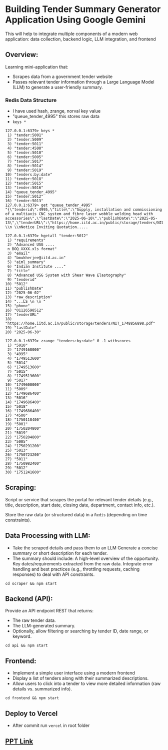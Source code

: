 # Building Tender Summary Generator Application Using Google Gemini
This will help to integrate multiple components of a modern web application: data collection, backend logic, LLM integration, and frontend

## Overview:
Learning mini-application that:
* Scrapes data from a government tender website
* Passes relevant tender information through a Large Language Model (LLM) to generate a user-friendly summary.

### Redis Data Structure

- I have used hash, zrange, norval key value
- "queue_tender_4995" this stores raw data
- `keys *`
```
127.0.0.1:6379> keys *
 1) "tender:5001"
 2) "tender:5009"
 3) "tender:5011"
 4) "tender:4500"
 5) "tender:5010"
 6) "tender:5005"
 7) "tender:5017"
 8) "tender:5014"
 9) "tender:5019"
10) "tenders:by:date"
11) "tender:5018"
12) "tender:5015"
13) "tender:5016"
14) "queue_tender_4995"
15) "tender:5012"
16) "tender:5013"
127.0.0.1:6379> get "queue_tender_4995"
"{\"tenderid\":4995,\"title\":\"Supply, installation and commissioning of a multiaxis CNC system and fibre laser wobble welding head with accessories\",\"lastDate\":\"2025-06-10\",\"publishDate\":\"2025-05-13\",\"tenderURL\":\"https://home.iitd.ac.in/public/storage/tenders/NIQ_1747116967.pdf\",\"raw_description\":\"\\n\\n1 \\n \\nNotice Inviting Quotation.....

127.0.0.1:6379> hgetall "tender:5012"
 1) "requirements"
 2) "Advanced USG ....
 n BOQ_XXXX.xls format"
 3) "email"
 4) "bmukherjee@iitd.ac.in"
 5) "aiml_summary"
 6) "Indian Institute ...."
 7) "title"
 8) "Advanced USG System with Shear Wave Elastography"
 9) "tenderid"
10) "5012"
11) "publishDate"
12) "2025-06-02"
13) "raw_description"
14) "...LS \n \n "
15) "phone"
16) "01126598512"
17) "tenderURL"
18) "https://home.iitd.ac.in/public/storage/tenders/NIT_1748856898.pdf"
19) "lastDate"
20) "2025-06-30"

127.0.0.1:6379> zrange "tenders:by:date" 0 -1 withscores
 1) "5010"
 2) "1749168000"
 3) "4995"
 4) "1749513600"
 5) "5014"
 6) "1749513600"
 7) "5015"
 8) "1749513600"
 9) "5017"
10) "1749600000"
11) "5009"
12) "1749686400"
13) "5016"
14) "1749686400"
15) "5018"
16) "1749686400"
17) "4500"
18) "1750118400"
19) "5001"
20) "1750204800"
21) "5019"
22) "1750204800"
23) "5005"
24) "1750291200"
25) "5013"
26) "1750723200"
27) "5011"
28) "1750982400"
29) "5012"
30) "1751241600"

```

## Scraping:

Script or service that scrapes the portal for relevant tender details (e.g., title,
description, start date, closing date, department, contact info, etc.).

Store the raw data (or structured data) in a `Redis`
(depending on time constraints).

## Data Processing with LLM:

* Take the scraped details and pass them to an LLM
Generate a concise summary or short description for each tender.
* The summary should include:
A high-level overview of the opportunity.
Key dates/requirements extracted from the raw data.
Integrate error handling and best practices (e.g., throttling requests, caching responses) to deal with API constraints.

```
cd scraper && npm start
```
## Backend (API):
Provide an API endpoint REST that returns:
* The raw tender data.
* The LLM-generated summary.
* Optionally, allow filtering or searching by tender ID, date range, or keyword.

```
cd api && npm start
```
## Frontend:
- Implement a simple user interface using a modern frontend
- Display a list of tenders along with their summarized descriptions.
- Allow users to click into a tender to view more detailed information (raw details vs. summarized info).

```
cd frontend && npm start
```

## Deploy to Vercel
- After commit run `vercel` in root folder

## [PPT Link](https://docs.google.com/presentation/d/13pWlCn6h7zvoHiOJ2kmVe89IUoSnRUcL/edit?usp=sharing&ouid=114433674424419894797&rtpof=true&sd=true)